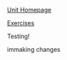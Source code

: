 [Unit Homepage](https://github.com/cs-uob/COMSM0085)

[Exercises](https://cs-uob.github.io/COMSM0085/exercises/part1/)

Testing!

immaking changes
